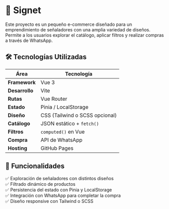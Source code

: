 # 📌 Signet

Este proyecto es un pequeño e-commerce diseñado para un emprendimiento de señaladores con una amplia variedad de diseños. Permite a los usuarios explorar el catálogo, aplicar filtros y realizar compras a través de WhatsApp.  

## 🛠️ Tecnologías Utilizadas  

| Área          | Tecnología        |
|--------------|------------------|
| **Framework** | Vue 3            |
| **Desarrollo** | Vite             |
| **Rutas**     | Vue Router       |
| **Estado**    | Pinia / LocalStorage |
| **Diseño**    | CSS (Tailwind o SCSS opcional) |
| **Catálogo**  | JSON estático + `fetch()` |
| **Filtros**   | `computed()` en Vue |
| **Compra**    | API de WhatsApp |
| **Hosting**   | GitHub Pages     |

## 🚀 Funcionalidades  

✅ Exploración de señaladores con distintos diseños  
✅ Filtrado dinámico de productos  
✅ Persistencia del estado con Pinia y LocalStorage  
✅ Integración con WhatsApp para completar la compra  
✅ Diseño responsive con Tailwind o SCSS  
